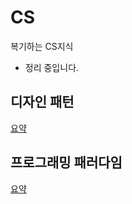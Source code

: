 # CS
복기하는 CS지식

- 정리 중입니다.

## 디자인 패턴
[요약](/Design%20Pattern/summary.md)

## 프로그래밍 패러다임
[요약](/Programming%20Paradigm/summary.md)
